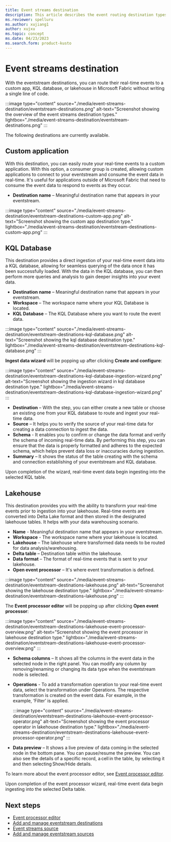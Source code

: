```yaml
---
title: Event streams destination
description: This article describes the event routing destination types that Microsoft Fabric event streams feature supports.
ms.reviewer: spelluru
ms.author: xujiang1
author: xujxu
ms.topic: concept
ms.date: 04/23/2023
ms.search.form: product-kusto
---
```


# Event streams destination

With the eventstream destinations, you can route their real-time events to a custom app, KQL database, or lakehouse in Microsoft Fabric without writing a single line of code. 

:::image type="content" source="./media/event-streams-destination/eventstream-destinations.png" alt-text="Screenshot showing the overview of the event streams destination types." lightbox="./media/event-streams-destination/eventstream-destinations.png" :::

The following destinations are currently available.

## Custom application

With this destination, you can easily route your real-time events to a custom application. With this option, a consumer group is created, allowing custom applications to connect to your eventstream and consume the event data in real-time. It's useful for applications outside of Microsoft Fabric that need to consume the event data to respond to events as they occur. 

- **Destination name** – Meaningful destination name that appears in your eventstream.

:::image type="content" source="./media/event-streams-destination/eventstream-destinations-custom-app.png" alt-text="Screenshot showing the custom app destination type." lightbox="./media/event-streams-destination/eventstream-destinations-custom-app.png" :::

## KQL Database 

This destination provides a direct ingestion of your real-time event data into a KQL database, allowing for seamless querying of the data once it has been successfully loaded. With the data in the KQL database, you can then perform more queries and analysis to gain deeper insights into your event data. 

- **Destination name** – Meaningful destination name that appears in your eventstream. 
- **Workspace** – The workspace name where your KQL Database is located. 
- **KQL Database** – The KQL Database where you want to route the event data.

:::image type="content" source="./media/event-streams-destination/eventstream-destinations-kql-database.png" alt-text="Screenshot showing the kql database destination type." lightbox="./media/event-streams-destination/eventstream-destinations-kql-database.png" :::

**Ingest data wizard** will be popping up after clicking **Create and configure**:

:::image type="content" source="./media/event-streams-destination/eventstream-destinations-kql-database-ingestion-wizard.png" alt-text="Screenshot showing the ingestion wizard in kql database destination type." lightbox="./media/event-streams-destination/eventstream-destinations-kql-database-ingestion-wizard.png" :::

- **Destination** – With the step, you can either create a new table or choose an existing one from your KQL database to route and ingest your real-time data. 
- **Source** – It helps you to verify the source of your real-time data for creating a data connection to ingest the data. 
- **Schema** - It enables you to confirm or change the data format and verify the schema of incoming real-time data. By performing this step, you can ensure that the data is properly formatted and adheres to the expected schema, which helps prevent data loss or inaccuracies during ingestion.
- **Summary** – It shows the status of the table creating with the schema and connection establishing of your eventstream and KQL database. 

Upon completion of the wizard, real-time event data begin ingesting into the selected KQL table.

## Lakehouse

This destination provides you with the ability to transform your real-time events prior to ingestion into your lakehouse. Real-time events are converted into Delta Lake format and then stored in the designated lakehouse tables. It helps with your data warehousing scenario. 

- **Name** - Meaningful destination name that appears in your eventstream. 
- **Workspace** - The workspace name where your lakehouse is located. 
- **Lakehouse** – The lakehouse where transformed data needs to be routed for data analysis/warehousing. 
- **Delta table** – Destination table within the lakehouse. 
- **Data format** – The format of real-time events that is sent to your lakehouse. 
- **Open event processor** – It's where event transformation is defined. 

:::image type="content" source="./media/event-streams-destination/eventstream-destinations-lakehouse.png" alt-text="Screenshot showing the lakehouse destination type." lightbox="./media/event-streams-destination/eventstream-destinations-lakehouse.png" :::

The **Event processor editor** will be popping up after clicking **Open event processor**:

:::image type="content" source="./media/event-streams-destination/eventstream-destinations-lakehouse-event-processor-overview.png" alt-text="Screenshot showing the event processor in lakehouse destination type." lightbox="./media/event-streams-destination/eventstream-destinations-lakehouse-event-processor-overview.png" :::

- **Schema columns** – It shows all the columns in the event data in the selected node in the right panel. You can modify any column by removing/renaming or changing its data type when the eventstream node is selected.
- **Operations** - To add a transformation operation to your real-time event data, select the transformation under Operations. The respective transformation is created on the event data. For example, in the example, ‘Filter’ is applied.  

  :::image type="content" source="./media/event-streams-destination/eventstream-destinations-lakehouse-event-processor-operator.png" alt-text="Screenshot showing the event processor operator in lakehouse destination type." lightbox="./media/event-streams-destination/eventstream-destinations-lakehouse-event-processor-operator.png" :::

- **Data preview** – It shows a live preview of data coming in the selected node in the bottom pane. You can pause/resume the preview. You can also see the details of a specific record, a cell in the table, by selecting it and then selecting Show/Hide details.  


To learn more about the event processor editor, see [Event processor editor](./event-processor-editor.md).

Upon completion of the event processor wizard, real-time event data begin ingesting into the selected Delta table.

## Next steps

- [Event processor editor](./event-processor-editor.md)
- [Add and manage eventstream destinations](./add-manage-eventstream-destinations.md)
- [Event streams source](./event-streams-source.md)
- [Add and manage eventstream sources](./add-manage-eventstream-sources.md)